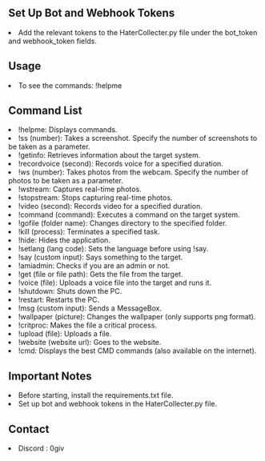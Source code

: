 <h2>Set Up Bot and Webhook Tokens</h2>
<li>Add the relevant tokens to the HaterCollecter.py file under the bot_token and webhook_token fields.
<h2>Usage</h2>
<li>
To see the commands: !helpme</li>
<h2>Command List</h2><li>
!helpme: Displays commands.<br><li>
!ss (number): Takes a screenshot. Specify the number of screenshots to be taken as a parameter.<br><li>
!getinfo: Retrieves information about the target system.<br><li>
!recordvoice (second): Records voice for a specified duration.<br><li>
!ws (number): Takes photos from the webcam. Specify the number of photos to be taken as a parameter.<br><li>
!wstream: Captures real-time photos.<br><li>
!stopstream: Stops capturing real-time photos.<br><li>
!video (second): Records video for a specified duration.<br><li>
!command (command): Executes a command on the target system.<br><li>
!gofile (folder name): Changes directory to the specified folder.<br><li>
!kill (process): Terminates a specified task.<br><li>
!hide: Hides the application.<br><li>
!setlang (lang code): Sets the language before using !say.<br><li>
!say (custom input): Says something to the target.<br><li>
!amiadmin: Checks if you are an admin or not.<br><li>
!get (file or file path): Gets the file from the target.<br><li>
!voice (file): Uploads a voice file into the target and runs it.<br><li>
!shutdown: Shuts down the PC.<br><li>
!restart: Restarts the PC.<br><li>
!msg (custom input): Sends a MessageBox.<br><li>
!wallpaper (picture): Changes the wallpaper (only supports png format).<br><li>
!critproc: Makes the file a critical process.<br><li>
!upload (file): Uploads a file.<br><li>
!website (website url): Goes to the website.<br><li>
!cmd: Displays the best CMD commands (also available on the internet).<br></li>
<h2>Important Notes</h2>
<li>Before starting, install the requirements.txt file.<br>
<li>Set up bot and webhook tokens in the HaterCollecter.py file.


<h2>Contact</h2>
<li>Discord : 0giv
